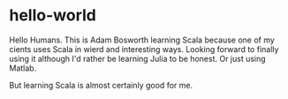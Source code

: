 # hello-world

Hello Humans.
This is Adam Bosworth learning Scala because one of my cients uses Scala in wierd and interesting ways.
Looking forward to finally using it although I'd rather be learning Julia to be honest. 
Or just using Matlab.

But learning Scala is almost certainly good for me.
